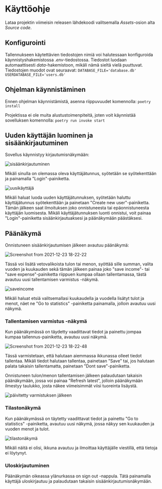 # Käyttöohje

Lataa projektin viimeisin releasen lähdekoodi valitsemalla *Assets*-osion alta *Source code*.

## Konfigurointi

Tallennukseen käytettävien tiedostojen nimiä voi halutessaan konfiguroida käynnistyshakemistossa *.env*-tiedostossa. Tiedostot luodaan automaattisesti *data*-hakemistoon, mikäli nämä sieltä vielä puuttuvat. Tiedostojen muodot ovat seuraavat:
``DATABASE_FILE='database.db'``
``USERDATABASE_FILE='users.db'``

## Ohjelman käynnistäminen

Ennen ohjelman käynnistämistä, asenna riippuvuudet komennolla:
``poetry install``

Projektissa ei ole muita alustustoimenpiteitä, joten voit käynnistää sovelluksen komennolla:
``poetry run invoke start``

## Uuden käyttäjän luominen ja sisäänkirjautuminen

Sovellus käynnistyy kirjautumisnäkymään:

![sisäänkirjautuminen](https://user-images.githubusercontent.com/93583969/146052369-349ce2a4-0237-4c15-b01e-7373992ee389.png)

Mikäli sinulla on olemassa oleva käyttäjätunnus, syötetään se syötekenttään ja painamalla "Login"-painiketta.

![uusikäyttäjä](https://user-images.githubusercontent.com/93583969/146052426-0efb385c-955f-4faf-9c4d-947c44bd43d0.png)

Mikäli haluat luoda uuden käyttäjätunnuksen, syötetään haluttu käyttäjätunnus syötekenttään ja painetaan "Create new user"-painiketta. Tämän jälkeen saat ilmoituksen joko onnistuneesta tai epäonnistuneesta käyttäjän luomisesta. Mikäli käyttäjätunnuksen luonti onnistui, voit painaa "Login"-painiketta sisäänkirjautuaksesi ja päänäkymään päästäksesi.

## Päänäkymä

Onnistuneen sisäänkirjautumisen jälkeen avautuu päänäkymä:

![Screenshot from 2021-12-23 18-22-22](https://user-images.githubusercontent.com/93583969/147267249-98a4b5cd-ba58-45cd-8915-99c902e64d4a.png)

Tässä voi lisätä vetovalikoista tulon tai menon, syöttää sille summan, valita vuoden ja kuukauden sekä tämän jälkeen painaa joko "save income"- tai "save expense"-painiketta riippuen kumpaa ollaan tallentamassa, tästä avautuu uusi tallentamisen varmistus -näkymä.

![saveincome](https://user-images.githubusercontent.com/93583969/146052676-6b045501-4e96-4097-b356-2370317c8d32.png)

Mikäli haluat etsiä valitsemallasi kuukaudella ja vuodella lisätyt tulot ja menot, näet ne "Go to statistics" -painiketta painamalla, jolloin avautuu uusi näkymä.

### Tallentamisen varmistus -näkymä

Kun päänäkymässä on täydetty vaadittavat tiedot ja painettu jompaa kumpaa tallennus-painiketta, avautuu uusi näkymä.

![Screenshot from 2021-12-23 18-22-48](https://user-images.githubusercontent.com/93583969/147267207-675974dc-67a4-4353-973c-960d442e471c.png)

Tässä varmistetaan, että halutaan aiemmassa ikkunassa olleet tiedot tallentaa. Mikäli tiedot halutaan tallentaa, painetaan "Save" tai, jos halutaan palata takaisin tallentamatta, painetaan "Dont save"-painiketta.

Onnistuneen tulon/menon tallentamisen jälkeen palaudutaan takaisin päänäkymään, jossa voi painaa "Refresh latest", jolloin päänäkymään ilmestyy taulukko, josta näkee viimeisimmät viisi tuoreinta lisäystä.

![päivitetty varmistuksen jälkeen](https://user-images.githubusercontent.com/93583969/146052725-6c555d12-2ba9-44c8-bd71-743a05d93906.png)

### Tilastonäkymä

Kun päänäkymässä on täytetty vaadittavat tiedot ja painettu "Go to statistics" -painiketta, avautuu uusi näkymä, jossa näkyy sen kuukauden ja vuoden menot ja tulot.

![tilastonäkymä](https://user-images.githubusercontent.com/93583969/146052797-6bc5fff6-8b31-4234-8bc2-ac873fb9be55.png)

Mikäli näitä ei olisi, ikkuna avautuu ja ilmoittaa käyttäjälle viestillä, että tietoja ei löytynyt.

### Uloskirjautuminen

Päänäkymän oikeassa ylänurkassa on sign out -nappula. Tätä painamalla käyttäjä uloskirjautuu ja palaudutaan takaisin sisäänkirjautumisnäkymään.
